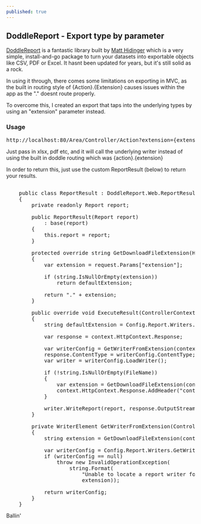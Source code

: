 ```yaml
---
published: true
---
```


## DoddleReport - Export type by parameter

[DoddleReport](http://doddlereport.codeplex.com/) is a fantastic library built by [Matt Hidinger](https://twitter.com/matthidinger) which is a very simple, install-and-go package to turn your datasets into exportable objects like CSV, PDF or Excel. It hasnt been updated for years, but it's still solid as a rock.

In using it through, there comes some limitations on exporting in MVC, as the built in routing style of {Action}.{Extension} causes issues within the app as the "." doesnt route properly.

To overcome this, I created an export that taps into the underlying types by using an "extension" parameter instead. 

### Usage
<pre class="prettyprint">
http://localhost:80/Area/Controller/Action?extension={extension}
</pre>

Just pass in xlsx, pdf etc, and it will call the underlying writer instead of using the built in doddle routing which was {action}.{extension}

In order to return this, just use the custom ReportResult (below) to return your results.

<pre class="prettyprint">

    public class ReportResult : DoddleReport.Web.ReportResult
    {
        private readonly Report report;
 
        public ReportResult(Report report)
            : base(report)
        {
            this.report = report;
        }
 
        protected override string GetDownloadFileExtension(HttpRequestBase request, string defaultExtension)
        {
            var extension = request.Params["extension"];
 
            if (string.IsNullOrEmpty(extension))
                return defaultExtension;
 
            return "." + extension;
        }
 
        public override void ExecuteResult(ControllerContext context)
        {
            string defaultExtension = Config.Report.Writers.GetWriterConfigurationByFormat(Config.Report.DefaultWriter).FileExtension;
 
            var response = context.HttpContext.Response;
 
            var writerConfig = GetWriterFromExtension(context, defaultExtension);
            response.ContentType = writerConfig.ContentType;
            var writer = writerConfig.LoadWriter();
 
            if (!string.IsNullOrEmpty(FileName))
            {
                var extension = GetDownloadFileExtension(context.HttpContext.Request, defaultExtension);
                context.HttpContext.Response.AddHeader("content-disposition", string.Format("attachment; filename={0}{1}", FileName, extension));
            }
 
            writer.WriteReport(report, response.OutputStream);
        }
 
        private WriterElement GetWriterFromExtension(ControllerContext context, string defaultExtension)
        {
            string extension = GetDownloadFileExtension(context.RequestContext.HttpContext.Request, defaultExtension);
 
            var writerConfig = Config.Report.Writers.GetWriterConfigurationForFileExtension(extension);
            if (writerConfig == null)
                throw new InvalidOperationException(
                    string.Format(
                        "Unable to locate a report writer for the extension '{0}'. Did you add this fileExtension to the web.config for DoddleReport?",
                        extension));
 
            return writerConfig;
        }
    }
</pre>

Ballin'